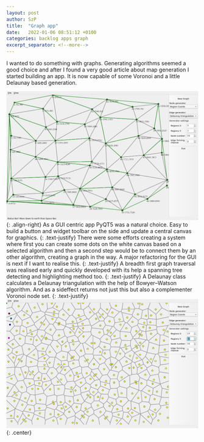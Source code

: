 ```yaml
---
layout: post
author: SzP
title:  "Graph app"
date:   2022-01-06 08:51:12 +0100
categories: backlog apps graph
excerpt_separator: <!--more-->
---
```

I wanted to do something with graphs. Generating algorithms seemed a good choice and after I found a very good article about map generation I started building an app. It is now capable of some Voronoi and a little Delaunay based generation.
<!--more-->
![delaunay spanningtree](https://github.com/PeterSzasz/GraphApp/raw/master/delaunay_w_spanningtree.jpg){: .align-right}
As a GUI centric app PyQT5 was a natural choice. Easy to build a button and widget toolbar on the side and update a central canvas for graphics. 
{: .text-justify}
There were some efforts creating a system where first you can create some dots on the white canvas based on a selected algorithm and then a second step would be to connect them by an other algorithm, creating a graph in the way. A major refactoring for the GUI is next if I want to realise this.
{: .text-justify}
A breadth first graph traversal was realised early and quickly developed with its help a spanning tree detecting and highlighting method too.
{: .text-justify}
A Delaunay class calculates a Delaunay triangulation with the help of Bowyer–Watson algorithm. And as a sideffect returns not just this but also a complementer Voronoi node set.
{: .text-justify}
![voronoi from delaunay](https://github.com/PeterSzasz/GraphApp/raw/master/voronoi_from_delaunay.jpg){: .center}
